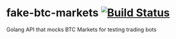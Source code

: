# fake-btc-markets [![Build Status](https://travis-ci.com/wexel-nath/fake-btc-markets.svg?branch=main)](https://travis-ci.com/wexel-nath/fake-btc-markets)
Golang API that mocks BTC Markets for testing trading bots
